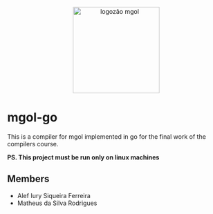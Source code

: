 <p align="center">
  <img style="height: 200px" src="https://i.ibb.co/NK59vPR/Whats-App-Image-2021-12-21-at-10-44-15-AM.jpg" alt="logozão mgol"/>
</p>

# mgol-go

This is a compiler for mgol implemented in go for the final work of the compilers course.

**PS. This project must be run only on linux machines**

## Members

- Alef Iury Siqueira Ferreira
- Matheus da Silva Rodrigues
